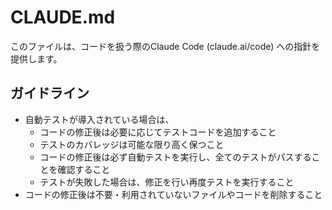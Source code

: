 # CLAUDE.md

このファイルは、コードを扱う際のClaude Code (claude.ai/code) への指針を提供します。

## ガイドライン

- 自動テストが導入されている場合は、
  - コードの修正後は必要に応じてテストコードを追加すること
  - テストのカバレッジは可能な限り高く保つこと
  - コードの修正後は必ず自動テストを実行し、全てのテストがパスすることを確認すること
  - テストが失敗した場合は、修正を行い再度テストを実行すること
- コードの修正後は不要・利用されていないファイルやコードを削除すること
